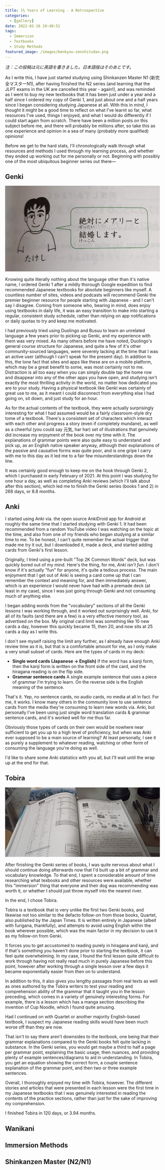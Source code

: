 ```yaml
---
title: 1½ Years of Learning - A Retrospective
categories:
  - [gallery]
date: 2022-02-16 19:49:51
tags:
  - Immersion
  - Textbooks
  - Study Methods
featured_image: /images/benkyou-zenshitudan.png
---
```

*注：この投稿は元に英語を書きました。日本語版はそのあとです。*

As I write this, I have just started studying using Shinkanzen Master N1 (新完全マスターN1), after having finished the N2 series (and learning that the JLPT exams in the UK are cancelled this year - again!), and was reminded as I went to buy my new textbooks that it has been just under a year and a half since I ordered my copy of Genki 1, and just about one and a half years since I began considering studying Japanese at all. With this in mind, I thought it might be a good time to reflect on what I've learnt so far, what resources I've used, things I enjoyed, and what I would do differently if I could start again from scratch. There have been a million posts on this subject before me, and there will probably be millions after, so take this as one experience and opinion in a sea of many (probably more qualified) opinions!

Before we get to the hard stats, I'll chronologically walk through what resources and methods I used through my learning process, and whether they ended up working out for me personally or not. Beginning with possibly one of the most ubiquitous beginner series out there—

## Genki
![](/images/retrospective-1.png)

Knowing quite literally nothing about the language other than it's native name, I ordered Genki 1 after a mildly thorough Google expedition to find recommended Japanese textbooks for absolute beginners like myself.  A countless number of sites, videos and podcasts will recommend Genki the premier beginner resource for people starting with Japanese - and I can't say I disagree. Coming from someone who, bearing in mind, does enjoy using textbooks in daily life, it was an easy transition to make into starting a regular, consistent study schedule, rather than relying on app notifications or daily quotas to try and keep me motivated.

I had previously tried using Duolingo and Busuu to learn an unrelated language a few years prior to picking up Genki, and my experience with them was very mixed. As many others before me have noted, Duolingo's general course structure for Japanese, and quite a few of it's other community-sourced languages, were severely lacking at the time that I was an active user (although I can't speak for the present day). In addition to this, the lone fact that sites and apps like these are on a mobile platform, which may be a great benefit to some, was most certainly not to me. Distraction is all too easy when you can simply double tap the home row and disappear into any of the other apps you have open, and studying isn't exactly the most thrilling activity in the world, no matter how dedicated you are to your study. Having a physical textbook like Genki was certainly of great use to me, as it meant I could disconnect from everything else I had going on, sit down, and just study for an hour. 

As for the actual contents of the textbook, they were actually surprisingly interesting for what I had assumed would be a fairly classroom-style dry tome of a textbook. There's a consistent set of characters which interact with each other and progress a story (even if completely mundane), as well as a cheerful (you could say 元気, har har) set of illustrations that genuinely did increase my enjoyment of the book over my time with it. The explanations of grammar points were also quite easy to understand and pick up, as an English native speaker anyway, although their explanations of the passive and causative forms was quite poor, and is one gripe I carry with me to this day as it led me to a fair few misunderstandings down the line. 

It was certainly good enough to keep me on the hook through Genki 2, which I purchased in early February of 2021. At this point I was studying for one hour a day, as well as completing Anki reviews (which I'll talk about after this section), which led me to finish the Genki series (books 1 and 2) in 268 days, or 8.8 months.

## Anki

I started using Anki via. the open source AnkiDroid app for Android at roughly the same time that I started studying with Genki 1. It had been recommended from a random YouTube video I was watching on the topic at the time, and also from one of my friends who began studying at a similar time to me. To be honest, I can't quite remember the actual trigger that made me try it out, but I downloaded it, made a deck, and started adding cards from Genki's first lesson.

Originally, I tried using a pre-built "Top 2K Common Words" deck, but was quickly bored out of my mind. Here's the thing, for me, *Anki isn't fun*. I don't know if it's actually "fun" for anyone, it's quite a tedious process. The main enjoyment that I get out of Anki is seeing a card come up that I can remember the context and meaning for, and then immediately answer, which is an experience I would never have had with a premade deck (at least in my case), since I was just going through Genki and not consuming much of anything else.

I began adding words from the "vocabulary" sections of all the Genki lessons I was working through, and it worked out surprisingly well. Anki, for all of its faults (and there are a few) is a very effective memory tool, as advertised on the box. My original card limit was something like 10 new cards a day, however this quickly became 15, then 20, and now sits at 25 cards a day as I write this.

I don't see myself raising the limit any further, as I already have enough Anki review time as it is, but that is a comfortable amount for me, as I only make a very small subset of cards. Here are the types of cards in my deck:

- **Single word cards (Japanese -> English)**
If the word has a kanji form, then the kanji form is written on the front side of the card, and the hiragana reading is on the flip side.
- **Grammar sentence cards**
A single example sentence that uses a piece of grammar I'm trying to learn. On the reverse side is the English meaning of the sentence.

That's it. Yep, no sentence cards, no audio cards, no media at all in fact. For me, it works. I know many others in the community love to use sentence cards from the media they're consuming to learn new words via. Anki, but personally I've been using just single word translation cards & grammar sentence cards, and it's worked well for me thus far.

Obviously those types of cards on their own would be nowhere near sufficient to get you up to a high level of proficiency, but when was Anki ever supposed to be a main source of learning? At least personally, I see it as purely a supplement to whatever reading, watching or other form of consuming the language you're doing as well.

I'd like to share some Anki statistics with you all, but I'll wait until the wrap up at the end for that.

## Tobira
![](/images/retrospective-2.jpg)

After finishing the Genki series of books, I was quite nervous about what I should continue doing afterwards now that I'd built up a bit of grammar and vocabulary knowledge. To that end, I spent a considerable amount of time researching what texbooks and other resources were available, whether this "immersion" thing that everyone and their dog was recommending was worth it, or whether I should just throw myself into the nearest river.

In the end, I chose Tobira.

Tobira is a textbook that is very unlike the first two Genki books, and likewise not too similar to the defacto follow-on from those books, Quartet, also published by the Japan Times. It is written entirely in Japanese (albeit with furigana, thankfully), and attempts to avoid using English within the book wherever possible, which was the main factor in my decision to use it as my follow-on from Genki.

It forces you to get accustomed to reading purely in hiragana and kanji, and if that's something you haven't done prior to starting the textbook, it can feel quite overwhelming. In my case, I found the first lesson quite difficult to work through having not really read much in purely Japanese before this point, however after working through a single lesson over a few days it became exponentially easier from then on to understand.

In addition to this, it also gives you lengthy passages from real texts as well as ones authored by the Tobira writers to test your reading and comprehension ability of the grammar that it taught you in the lesson preceding, which comes in a variety of genuinely interesting forms. For example, there is a lesson which has a manga section describing the invention of Cup Noodle, which I found quite amusing.

Had I continued on with Quartet or another majority English-based textbook, I suspect my Japanese reading skills would have been much worse off than they are now.

That isn't to say there aren't downsides to the textbook, one being that their grammar explanations compared to the Genki books felt quite lacking in substance. In the Genki series, you would get maybe a third to half a page per grammar point, explaining the basic usage, then nuances, and providing plenty of example sentences/diagrams to aid in understanding. In Tobira, you get an equation showing the correct form, a couple sentence explanation of the grammar point, and then two or three example sentences.

Overall, I thoroughly enjoyed my time with Tobira, however. The different stories and articles that were presented in each lesson were the first time in my Japanese textbooks that I was genuinely interested in reading the contents of the practice sections, rather than just for the sake of improving my comprehension.

I finished Tobira in 120 days, or 3.94 months.

## Wanikani

## Immersion Methods

## Shinkanzen Master (N2/N1)